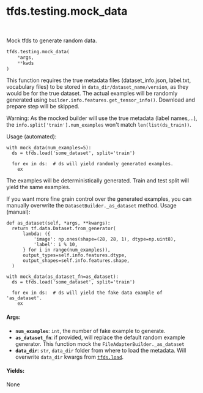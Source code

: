<div itemscope itemtype="http://developers.google.com/ReferenceObject">
<meta itemprop="name" content="tfds.testing.mock_data" />
<meta itemprop="path" content="Stable" />
</div>

# tfds.testing.mock_data

<!-- Insert buttons and diff -->

<table class="tfo-notebook-buttons tfo-api" align="left">
</table>

<!-- Equality marker -->

Mock tfds to generate random data.

```python
tfds.testing.mock_data(
    *args,
    **kwds
)
```

<!-- Placeholder for "Used in" -->

This function requires the true metadata files (dataset_info.json, label.txt,
vocabulary files) to be stored in `data_dir/dataset_name/version`, as they would
be for the true dataset. The actual examples will be randomly generated using
`builder.info.features.get_tensor_info()`. Download and prepare step will be
skipped.

Warning: As the mocked builder will use the true metadata (label names,...), the
`info.split['train'].num_examples` won't match `len(list(ds_train))`.

Usage (automated):

```
with mock_data(num_examples=5):
  ds = tfds.load('some_dataset', split='train')

  for ex in ds:  # ds will yield randomly generated examples.
    ex
```

The examples will be deterministically generated. Train and test split will
yield the same examples.

If you want more fine grain control over the generated examples, you can
manually overwrite the `DatasetBuilder._as_dataset` method. Usage (manual):

```
def as_dataset(self, *args, **kwargs):
  return tf.data.Dataset.from_generator(
      lambda: ({
          'image': np.ones(shape=(28, 28, 1), dtype=np.uint8),
          'label': i % 10,
      } for i in range(num_examples)),
      output_types=self.info.features.dtype,
      output_shapes=self.info.features.shape,
  )

with mock_data(as_dataset_fn=as_dataset):
  ds = tfds.load('some_dataset', split='train')

  for ex in ds:  # ds will yield the fake data example of 'as_dataset'.
    ex
```

#### Args:

*   <b>`num_examples`</b>: `int`, the number of fake example to generate.
*   <b>`as_dataset_fn`</b>: if provided, will replace the default random example
    generator. This function mock the `FileAdapterBuilder._as_dataset`
*   <b>`data_dir`</b>: `str`, `data_dir` folder from where to load the metadata.
    Will overwrite `data_dir` kwargs from
    <a href="../../tfds/load.md"><code>tfds.load</code></a>.

#### Yields:

None
